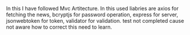 In this I have followed Mvc Artitecture.
In this used liabries are axios for fetching the news,
bcryptjs for password operation,
express for server,
jsonwebtoken for token,
validator for validation.
test not completed cause not aware how to correct this need to learn.

